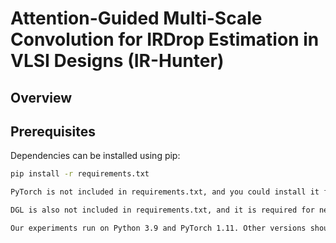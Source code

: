 # Attention-Guided Multi-Scale Convolution for IRDrop Estimation in VLSI Designs (IR-Hunter)
## Overview
## Prerequisites
Dependencies can be installed using pip:

```bash
pip install -r requirements.txt

PyTorch is not included in requirements.txt, and you could install it following the instruction on PyTorch homepage https://pytorch.org/.

DGL is also not included in requirements.txt, and it is required for net delay prediction only. You could install it following the instruction on DGL homepage https://www.dgl.ai/pages/start.html.

Our experiments run on Python 3.9 and PyTorch 1.11. Other versions should work but are not tested.
